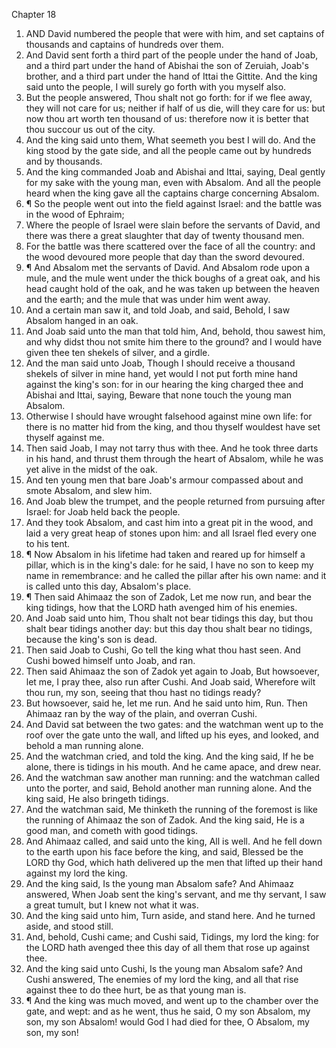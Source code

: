 

Chapter 18

1. AND David numbered the people that were with him, and set captains of thousands and captains of hundreds over them.
2. And David sent forth a third part of the people under the hand of Joab, and a third part under the hand of Abishai the son of Zeruiah, Joab's brother, and a third part under the hand of Ittai the Gittite.  And the king said unto the people, I will surely go forth with you myself also.
3. But the people answered, Thou shalt not go forth: for if we flee away, they will not care for us; neither if half of us die, will they care for us: but now thou art worth ten thousand of us: therefore now it is better that thou succour us out of the city.
4. And the king said unto them, What seemeth you best I will do.  And the king stood by the gate side, and all the people came out by hundreds and by thousands.
5. And the king commanded Joab and Abishai and Ittai, saying, Deal gently for my sake with the young man, even with Absalom.  And all the people heard when the king gave all the captains charge concerning Absalom.
6. ¶ So the people went out into the field against Israel: and the battle was in the wood of Ephraim;
7. Where the people of Israel were slain before the servants of David, and there was there a great slaughter that day of twenty thousand men.
8. For the battle was there scattered over the face of all the country: and the wood devoured more people that day than the sword devoured.
9. ¶ And Absalom met the servants of David.  And Absalom rode upon a mule, and the mule went under the thick boughs of a great oak, and his head caught hold of the oak, and he was taken up between the heaven and the earth; and the mule that was under him went away.
10. And a certain man saw it, and told Joab, and said, Behold, I saw Absalom hanged in an oak.
11. And Joab said unto the man that told him, And, behold, thou sawest him, and why didst thou not smite him there to the ground?  and I would have given thee ten shekels of silver, and a girdle.
12. And the man said unto Joab, Though I should receive a thousand shekels of silver in mine hand, yet would I not put forth mine hand against the king's son: for in our hearing the king charged thee and Abishai and Ittai, saying, Beware that none touch the young man Absalom.
13. Otherwise I should have wrought falsehood against mine own life: for there is no matter hid from the king, and thou thyself wouldest have set thyself against me.
14. Then said Joab, I may not tarry thus with thee.  And he took three darts in his hand, and thrust them through the heart of Absalom, while he was yet alive in the midst of the oak.
15. And ten young men that bare Joab's armour compassed about and smote Absalom, and slew him.
16. And Joab blew the trumpet, and the people returned from pursuing after Israel: for Joab held back the people.
17. And they took Absalom, and cast him into a great pit in the wood, and laid a very great heap of stones upon him: and all Israel fled every one to his tent.
18. ¶ Now Absalom in his lifetime had taken and reared up for himself a pillar, which is in the king's dale: for he said, I have no son to keep my name in remembrance: and he called the pillar after his own name: and it is called unto this day, Absalom's place.
19. ¶ Then said Ahimaaz the son of Zadok, Let me now run, and bear the king tidings, how that the LORD hath avenged him of his enemies.
20. And Joab said unto him, Thou shalt not bear tidings this day, but thou shalt bear tidings another day: but this day thou shalt bear no tidings, because the king's son is dead.
21. Then said Joab to Cushi, Go tell the king what thou hast seen.  And Cushi bowed himself unto Joab, and ran.
22. Then said Ahimaaz the son of Zadok yet again to Joab, But howsoever, let me, I pray thee, also run after Cushi.  And Joab said, Wherefore wilt thou run, my son, seeing that thou hast no tidings ready?
23. But howsoever, said he, let me run.  And he said unto him, Run.  Then Ahimaaz ran by the way of the plain, and overran Cushi.
24. And David sat between the two gates: and the watchman went up to the roof over the gate unto the wall, and lifted up his eyes, and looked, and behold a man running alone.
25. And the watchman cried, and told the king.  And the king said, If he be alone, there is tidings in his mouth.  And he came apace, and drew near.
26. And the watchman saw another man running: and the watchman called unto the porter, and said, Behold another man running alone.  And the king said, He also bringeth tidings.
27. And the watchman said, Me thinketh the running of the foremost is like the running of Ahimaaz the son of Zadok.  And the king said, He is a good man, and cometh with good tidings.
28. And Ahimaaz called, and said unto the king, All is well.  And he fell down to the earth upon his face before the king, and said, Blessed be the LORD thy God, which hath delivered up the men that lifted up their hand against my lord the king.
29. And the king said, Is the young man Absalom safe?  And Ahimaaz answered, When Joab sent the king's servant, and me thy servant, I saw a great tumult, but I knew not what it was.
30. And the king said unto him, Turn aside, and stand here.  And he turned aside, and stood still.
31. And, behold, Cushi came; and Cushi said, Tidings, my lord the king: for the LORD hath avenged thee this day of all them that rose up against thee.
32. And the king said unto Cushi, Is the young man Absalom safe?  And Cushi answered, The enemies of my lord the king, and all that rise against thee to do thee hurt, be as that young man is.
33. ¶ And the king was much moved, and went up to the chamber over the gate, and wept: and as he went, thus he said, O my son Absalom, my son, my son Absalom!  would God I had died for thee, O Absalom, my son, my son!
